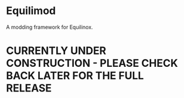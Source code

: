 # Equilimod
A modding framework for Equilinox.

# **CURRENTLY UNDER CONSTRUCTION - PLEASE CHECK BACK LATER FOR THE FULL RELEASE**
